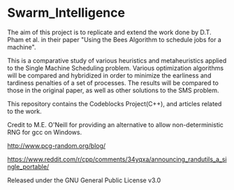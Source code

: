# Swarm_Intelligence


The aim of this project is to replicate and extend the work done by D.T. Pham et al. in their paper "Using the Bees Algorithm to schedule jobs for a machine". 


This is a comparative study of various heuristics and metaheuristics applied to the Single Machine Scheduling problem. Various optimization algorithms will be compared and hybridized in order to minimize the earliness and tardiness penalties of a set of processes.
The results will be compared to those in the original paper, as well as other solutions to the SMS problem.

This repository contains the Codeblocks Project(C++), and articles related to the work.

Credit to M.E. O'Neill for providing an alternative to allow non-deterministic RNG for gcc on Windows.

http://www.pcg-random.org/blog/ 

https://www.reddit.com/r/cpp/comments/34yqxa/announcing_randutils_a_single_portable/


Released under the GNU General Public License v3.0
